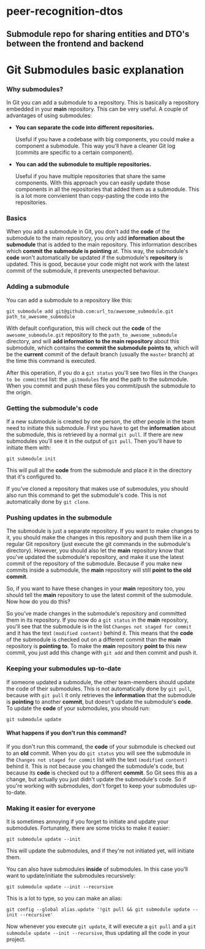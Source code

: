 # peer-recognition-dtos
## Submodule repo for sharing entities and DTO's between the frontend and backend

# Git Submodules basic explanation

### Why submodules?

In Git you can add a submodule to a repository. This is basically a
repository embedded in your **main** repository. This can be very
useful. A couple of advantages of using submodules:

- **You can separate the code into different repositories.**

    Useful if you have a codebase with big components, you could make a
    component a submodule. This way you'll have a cleaner Git log
    (commits are specific to a certain component).

- **You can add the submodule to multiple repositories.**

    Useful if you have multiple repositories that share the same
    components. With this approach you can easily update those
    components in all the repositories that added them as a submodule.
    This is a lot more convienient than copy-pasting the code into the
    repositories.


### Basics

When you add a submodule in Git, you don't add the **code** of the
submodule to the main repository, you only add **information about the
submodule** that is added to the main repository. This information
describes which **commit the submodule is pointing** at. This way, the
submodule's **code** won't automatically be updated if the submodule's
**repository** is updated. This is good, because your code might not
work with the latest commit of the submodule, it prevents unexpected
behaviour.


### Adding a submodule

You can add a submodule to a repository like this:

    git submodule add git@github.com:url_to/awesome_submodule.git path_to_awesome_submodule

With default configuration, this will check out the **code** of the
`awesome_submodule.git` repository to the `path_to_awesome_submodule`
directory, and will **add information to the main repository** about
this submodule, which contains the **commit the submodule points to**,
which will be the **current** commit of the default branch (usually the
`master` branch) at the time this command is executed.

After this operation, if you do a `git status` you'll see two files in
the `Changes to be committed` list: the `.gitmodules` file and the path
to the submodule. When you commit and push these files you commit/push
the submodule to the origin.


### Getting the submodule's code

If a new submodule is created by one person, the other people in the
team need to initiate this submodule. First you have to get the
**information** about the submodule, this is retrieved by a normal
`git pull`. If there are new submodules you'll see it in the output of
`git pull`. Then you'll have to initiate them with:

    git submodule init

This will pull all the **code** from the submodule and place it in the
directory that it's configured to.

If you've cloned a repository that makes use of submodules, you should
also run this command to get the submodule's code. This is not
automatically done by `git clone`.


### Pushing updates in the submodule

The submodule is just a separate repository. If you want to make changes
to it, you should make the changes in this repository and push them like
in a regular Git repository (just execute the git commands in the
submodule's directory). However, you should also let the **main**
repository know that you've updated the submodule's repository, and make
it use the latest commit of the repository of the submodule. Because if
you make new commits inside a submodule, the **main** repository will
still **point to the old commit**. 

So, if you want to have these changes in your **main** repository too, you
should tell the **main** repository to use the latest commit of the
submodule. Now how do you do this?

So you've made changes in the submodule's repository and committed them
in its repository. If you now do a `git status` in the **main**
repository, you'll see that the submodule is in the list `Changes not
staged for commit` and it has the text `(modified content)` behind it.
This means that the **code** of the submodule is checked out on a
different commit than the **main** repository is **pointing to**. To
make the **main** repository **point to** this new commit, you just add
this change with `git add` and then commit and push it.


### Keeping your submodules up-to-date

If someone updated a submodule, the other team-members should update
the code of their submodules. This is not automatically done by
`git pull`, because with `git pull` it only retrieves the
**information** that the submodule is **pointing** to another
**commit**, but doesn't update the submodule's **code**. To update the
**code** of your submodules, you should run:

    git submodule update

#### What happens if you don't run this command?

If you don't run this command, the **code** of your submodule is checked
out to an **old** commit. When you do `git status` you will see the
submodule in the `Changes not staged for commit` list with the text
`(modified content)` behind it. This is not because you changed the
submodule's code, but because its **code** is checked out to a different
**commit**. So Git sees this as a change, but actually you
just didn't update the submodule's code. So if you're working with
submodules, don't forget to keep your submodules up-to-date.


### Making it easier for everyone

It is sometimes annoying if you forget to initiate and update your
submodules. Fortunately, there are some tricks to make it easier:

    git submodule update --init

This will update the submodules, and if they're not initiated yet, will
initiate them.

You can also have submodules **inside** of submodules. In this case you'll
want to update/initiate the submodules recursively:

    git submodule update --init --recursive

This is a lot to type, so you can make an alias:

    git config --global alias.update '!git pull && git submodule update --init --recursive'

Now whenever you execute `git update`, it will execute a `git pull` and
a `git submodule update --init --recursive`, thus updating all the code
in your project.
